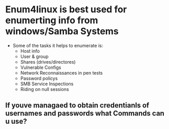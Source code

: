 # Enum4linux is best used for enumerting info from windows/Samba Systems

- Some of the tasks it helps to enumerate is:
  - Host info
  - User & group
  - Shares (drives/directores)
  - Vulnerable Configs
  - Network Reconnaissances in pen tests
  - Password policys
  - SMB Service Inspections
  - Riding on null sessions

## If youve managaed to obtain credentianls of usernames and passwords what Commands can u use?
